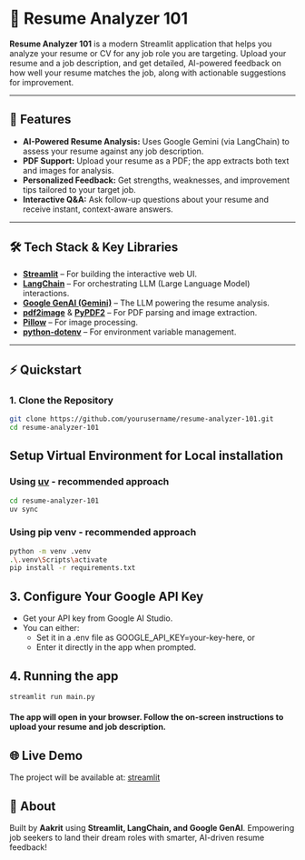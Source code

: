 # 📄 Resume Analyzer 101

**Resume Analyzer 101** is a modern Streamlit application that helps you analyze your resume or CV for any job role you are targeting. Upload your resume and a job description, and get detailed, AI-powered feedback on how well your resume matches the job, along with actionable suggestions for improvement.

---

## 🚀 Features

- **AI-Powered Resume Analysis:** Uses Google Gemini (via LangChain) to assess your resume against any job description.
- **PDF Support:** Upload your resume as a PDF; the app extracts both text and images for analysis.
- **Personalized Feedback:** Get strengths, weaknesses, and improvement tips tailored to your target job.
- **Interactive Q&A:** Ask follow-up questions about your resume and receive instant, context-aware answers.

---

## 🛠️ Tech Stack & Key Libraries

- [**Streamlit**](https://streamlit.io/) – For building the interactive web UI.
- [**LangChain**](https://python.langchain.com/) – For orchestrating LLM (Large Language Model) interactions.
- [**Google GenAI (Gemini)**](https://ai.google.dev/) – The LLM powering the resume analysis.
- [**pdf2image**](https://github.com/Belval/pdf2image) & [**PyPDF2**](https://pypdf2.readthedocs.io/) – For PDF parsing and image extraction.
- [**Pillow**](https://python-pillow.org/) – For image processing.
- [**python-dotenv**](https://pypi.org/project/python-dotenv/) – For environment variable management.

---

## ⚡ Quickstart

### 1. Clone the Repository

```bash
git clone https://github.com/yourusername/resume-analyzer-101.git
cd resume-analyzer-101
```

## Setup Virtual Environment for Local installation

### Using [uv](https://docs.astral.sh/uv/) - recommended approach
```bash
cd resume-analyzer-101
uv sync
```

### Using pip venv - recommended approach
```bash
python -m venv .venv
.\.venv\Scripts\activate
pip install -r requirements.txt
```

## 3. Configure Your Google API Key
- Get your API key from Google AI Studio.
- You can either:
    - Set it in a .env file as GOOGLE_API_KEY=your-key-here, or
    - Enter it directly in the app when prompted.

## 4. Running the app

```bash
streamlit run main.py
```

#### The app will open in your browser. Follow the on-screen instructions to upload your resume and job description.

## 🌐 Live Demo

The project will be available at:
[streamlit](resume-analyzer-101.streamlit.app)

## 📢 About
Built by **Aakrit** using **Streamlit, LangChain, and Google GenAI**.
Empowering job seekers to land their dream roles with smarter, AI-driven resume feedback!




